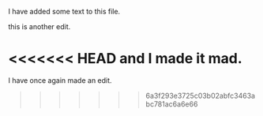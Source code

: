 I have added some text to this file.

this is another edit.

<<<<<<< HEAD
and I made it mad.
=======
I have once again made an edit.
>>>>>>> 6a3f293e3725c03b02abfc3463abc781ac6a6e66
